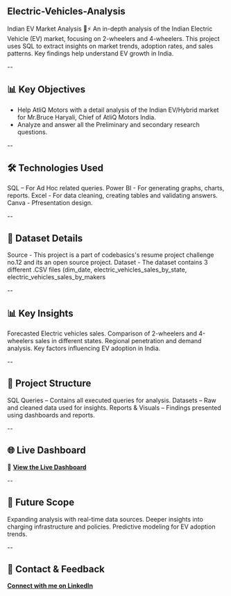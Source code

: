 ## Electric-Vehicles-Analysis 
Indian EV Market Analysis 🚗⚡ An in-depth analysis of the Indian Electric Vehicle (EV) market, focusing on 2-wheelers and 4-wheelers. This project uses SQL to extract insights on market trends, adoption rates, and sales patterns. Key findings help understand EV growth in India.

--

## 📊 Key Objectives
- Help AtliQ Motors with a detail analysis of the Indian EV/Hybrid market for Mr.Bruce Haryali, Chief of AtliQ Motors India.
- Analyze and answer all the Preliminary and secondary research questions.

--

## 🛠️ Technologies Used
SQL – For Ad Hoc related queries. 
Power BI - For generating graphs, charts, reports.
Excel - For data cleaning, creating tables and validating answers.
Canva - Pfresentation design.

--

## 📜 Dataset Details 
Source - This project is a part of codebasics's resume project challenge no.12 and its an open source project.
Dataset - The dataset contains 3 different .CSV files (dim_date, electric_vehicles_sales_by_state,  electric_vehicles_sales_by_makers 

--
 
## 📊 Key Insights
Forecasted Electric vehicles sales.
Comparison of 2-wheelers and 4-wheelers sales in different states.
Regional penetration and demand analysis.
Key factors influencing EV adoption in India.

--

## 📂 Project Structure
SQL Queries – Contains all executed queries for analysis.
Datasets – Raw and cleaned data used for insights.
Reports & Visuals – Findings presented using dashboards and reports.

--

## 🌐 Live Dashboard
🔗 **[View the Live Dashboard](https://app.powerbi.com/view?r=eyJrIjoiYzY3NzEyNDMtNjY2ZS00YThjLWFlODEtZmFkNDY4M2VmMTdhIiwidCI6ImM2ZTU0OWIzLTVmNDUtNDAzMi1hYWU5LWQ0MjQ0ZGM1YjJjNCJ9)** 

--

## 🚀 Future Scope
Expanding analysis with real-time data sources.
Deeper insights into charging infrastructure and policies.
Predictive modeling for EV adoption trends.

--

## 📩 Contact & Feedback  
**[Connect with me on LinkedIn](https://www.linkedin.com/in/yogeshkurane/)**  

